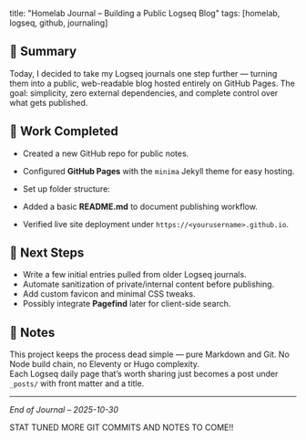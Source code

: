 title: "Homelab Journal – Building a Public Logseq Blog"
tags: [homelab, logseq, github, journaling]


## 🧩 Summary
Today, I decided to take my Logseq journals one step further — turning them into a public, web-readable blog hosted entirely on GitHub Pages. The goal: simplicity, zero external dependencies, and complete control over what gets published.

## 🔧 Work Completed
- Created a new GitHub repo for public notes.
- Configured **GitHub Pages** with the `minima` Jekyll theme for easy hosting.
- Set up folder structure:


- Added a basic **README.md** to document publishing workflow.
- Verified live site deployment under `https://<yourusername>.github.io`.

## 🚀 Next Steps
- Write a few initial entries pulled from older Logseq journals.
- Automate sanitization of private/internal content before publishing.
- Add custom favicon and minimal CSS tweaks.
- Possibly integrate **Pagefind** later for client-side search.

## 💭 Notes
This project keeps the process dead simple — pure Markdown and Git. No Node build chain, no Eleventy or Hugo complexity.  
Each Logseq daily page that’s worth sharing just becomes a post under `_posts/` with front matter and a title.

---

*End of Journal – 2025-10-30*

STAT TUNED MORE GIT COMMITS AND NOTES TO COME!!
